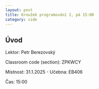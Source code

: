 ```yaml
---
layout: post
title: Kroužek programování I, pá 15:00
category: side
---
```

## Úvod

Lektor: Petr Berezovský

Classroom code (section): ZPKWCY

Místnost: 31.1.2025 - Učebna: EB406

Čas: 15:00

